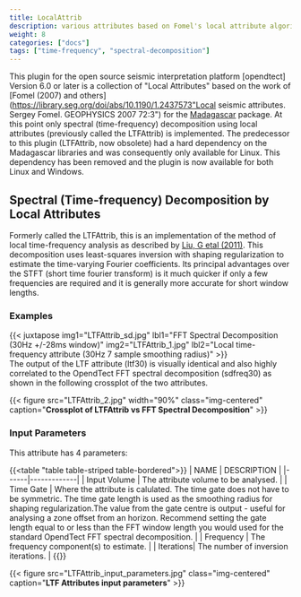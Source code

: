 ```yaml
---
title: LocalAttrib
description: various attributes based on Fomel's local attribute algorithm from the Madagascar package
weight: 8
categories: ["docs"]
tags: ["time-frequency", "spectral-decomposition"]
---
```


This plugin for the open source seismic interpretation platform [opendtect] Version 6.0 or later is a collection of "Local Attributes" based on the work of [Fomel (2007) and others](https://library.seg.org/doi/abs/10.1190/1.2437573"Local seismic attributes. Sergey Fomel. GEOPHYSICS 2007 72:3") for the <a href="http://www.ahay.org/" target="_blank">Madagascar</a> package. At this point only spectral (time-frequency) decomposition using local attributes (previously called the LTFAttrib) is implemented. The predecessor to this plugin (LTFAttrib, now obsolete) had a hard dependency on the Madagascar libraries and was consequently only available for Linux. This dependency has been removed and the plugin is now available for both Linux and Windows.

## Spectral (Time-frequency) Decomposition by Local Attributes

Formerly called the LTFAttrib, this is an implementation of the method of local time-frequency analysis as described by [Liu, G etal (2011)](http://library.seg.org/doi/abs/10.1190/geo2010-0185.1 "Time-frequency analysis of seismic data using local attributes. Guochang Liu, Sergey Fomel, and Xiaohong Chen. GEOPHYSICS 2011 76:6, P23-P34"). This decomposition uses least-squares inversion with shaping regularization to estimate the time-varying Fourier coefficients. Its principal advantages over the STFT (short time fourier transform) is it much quicker if only a few frequencies are required and it is generally more accurate for short window lengths.

### Examples

{{< juxtapose img1="LTFAttrib_sd.jpg" lbl1="FFT Spectral Decomposition (30Hz +/-28ms window)" img2="LTFAttrib_1.jpg" lbl2="Local time-frequency attribute (30Hz 7 sample smoothing radius)" >}}
<br/>
The output of the LTF attribute (ltf30) is visually identical and also highly correlated to the OpendTect FFT spectral decomposition (sdfreq30) as shown in the following crossplot of the two attributes.

{{< figure src="LTFAttrib_2.jpg" width="90%" class="img-centered" caption="**Crossplot of LTFAttrib vs FFT Spectral Decomposition**" >}}

### Input Parameters

This attribute has 4 parameters:

{{<table "table table-striped table-bordered">}}
| NAME | DESCRIPTION |
|------|-------------|
| Input Volume | The attribute volume to be analysed. |
| Time Gate | Where the attribute is calulated. The time gate does not have to be symmetric. The time gate length is used as the smoothing radius for shaping regularization.The value from the gate centre is output - useful for analysing a zone offset from an horizon. Recommend setting the gate length equal to or less than the FFT window length you would used for the standard OpendTect FFT spectral decomposition. |
| Frequency | The frequency component(s) to estimate. |
| Iterations| The number of inversion iterations. |
{{</table>}}

{{< figure src="LTFAttrib_input_parameters.jpg" class="img-centered" caption="**LTF Attributes input parameters**" >}}




